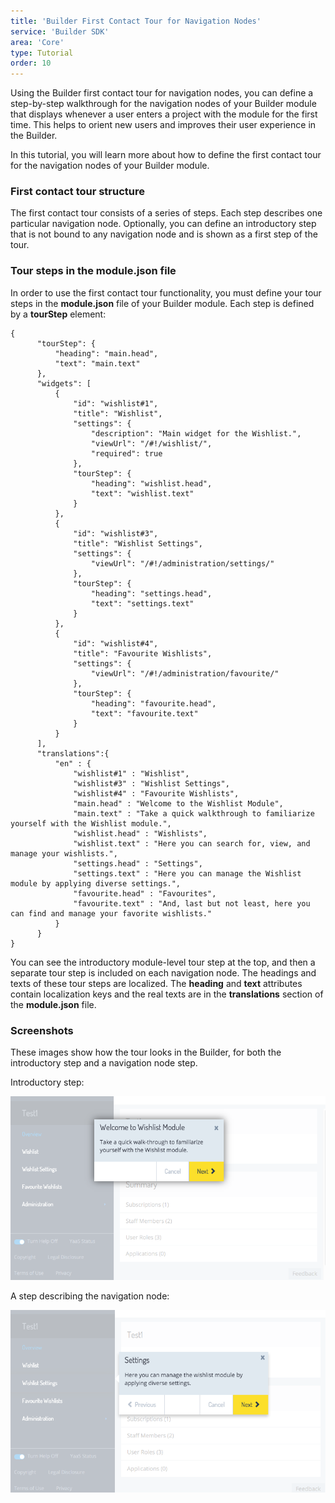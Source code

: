 ```yaml
---
title: 'Builder First Contact Tour for Navigation Nodes'
service: 'Builder SDK'
area: 'Core'
type: Tutorial
order: 10
---
```


Using the Builder first contact tour for navigation nodes, you can define a step-by-step walkthrough for the navigation nodes of your Builder module that displays whenever a user enters a project with the module for the first time. This helps to orient new users and improves their user experience in the Builder.

In this tutorial, you will learn more about how to define the first contact tour for the navigation nodes of your Builder module.

### First contact tour structure

The first contact tour consists of a series of steps. Each step describes one particular navigation node. Optionally, you can define an introductory step that is not bound to any navigation node and is shown as a first step of the tour.


### Tour steps in the module.json file

In order to use the first contact tour functionality, you must define your tour steps in the **module.json** file of your Builder module. Each step is defined by a **tourStep** element:

```
{
      "tourStep": {
          "heading": "main.head",
          "text": "main.text"
      },
      "widgets": [
          {
              "id": "wishlist#1",
              "title": "Wishlist",
              "settings": {
                  "description": "Main widget for the Wishlist.",
                  "viewUrl": "/#!/wishlist/",
                  "required": true
              },
              "tourStep": {
                  "heading": "wishlist.head",
                  "text": "wishlist.text"
              }
          },
          {
              "id": "wishlist#3",
              "title": "Wishlist Settings",
              "settings": {
                  "viewUrl": "/#!/administration/settings/"
              },
              "tourStep": {
                  "heading": "settings.head",
                  "text": "settings.text"
              }
          },
          {
              "id": "wishlist#4",
              "title": "Favourite Wishlists",
              "settings": {
                  "viewUrl": "/#!/administration/favourite/"
              },
              "tourStep": {
                  "heading": "favourite.head",
                  "text": "favourite.text"
              }
          }
      ],
      "translations":{
          "en" : {
              "wishlist#1" : "Wishlist",
              "wishlist#3" : "Wishlist Settings",
              "wishlist#4" : "Favourite Wishlists",
              "main.head" : "Welcome to the Wishlist Module",
              "main.text" : "Take a quick walkthrough to familiarize yourself with the Wishlist module.",
              "wishlist.head" : "Wishlists",
              "wishlist.text" : "Here you can search for, view, and manage your wishlists.",
              "settings.head" : "Settings",
              "settings.text" : "Here you can manage the Wishlist module by applying diverse settings.",
              "favourite.head" : "Favourites",
              "favourite.text" : "And, last but not least, here you can find and manage your favorite wishlists."
          }
      }
}
```

You can see the introductory module-level tour step at the top, and then a separate tour step is included on each navigation node. The headings and texts of these tour steps are localized. The **heading** and **text** attributes contain localization keys and the real texts are in the **translations** section of the **module.json** file.


### Screenshots

These images show how the tour looks in the Builder, for both the introductory step and a navigation node step.


Introductory step:

![Introduction Step](img/tourStep_main.png)


A step describing the navigation node:

![Navigation Node Step](img/tourStep_node.png)

